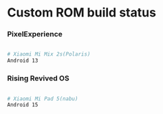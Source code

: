 # Custom ROM build status

### PixelExperience ###

```bash

# Xiaomi Mi Mix 2s(Polaris)
Android 13

```

### Rising Revived OS ###

```bash

# Xiaomi Mi Pad 5(nabu)
Android 15

```
